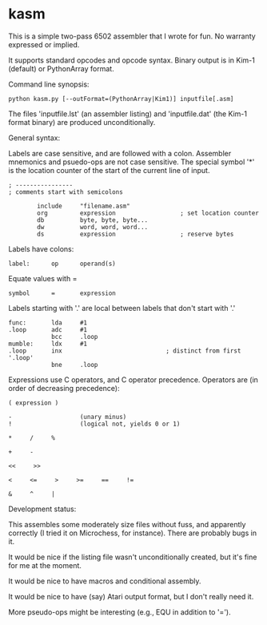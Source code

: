 kasm
====

This is a simple two-pass 6502 assembler that I wrote for fun. No warranty expressed or implied.

It supports standard opcodes and opcode syntax. Binary output is in Kim-1 (default) or PythonArray format.

Command line synopsis:

    python kasm.py [--outFormat=(PythonArray|Kim1)] inputfile[.asm]

The files 'inputfile.lst' (an assembler listing) and 'inputfile.dat' (the Kim-1 format binary) are produced unconditionally.

General syntax:

Labels are case sensitive, and are followed with a colon. Assembler
mnemonics and psuedo-ops are not case sensitive. The special symbol
'*' is the location counter of the start of the current line of input.

    ; ----------------
    ; comments start with semicolons

            include     "filename.asm"
            org         expression                  ; set location counter
            db          byte, byte, byte...
            dw          word, word, word...
            ds          expression                  ; reserve bytes

Labels have colons:

    label:      op      operand(s)

Equate values with =

    symbol      =       expression

Labels starting with '.' are local between labels that don't start with '.'

    func:       lda     #1
    .loop       adc     #1
                bcc     .loop
    mumble:     ldx     #1
    .loop       inx                             ; distinct from first '.loop'
                bne     .loop

Expressions use C operators, and C operator precedence. Operators are (in order of decreasing precedence):

    ( expression )

    -                   (unary minus)
    !                   (logical not, yields 0 or 1)

    *     /     % 

    +     - 

    <<     >> 

    <     <=     >     >=     ==     != 

    &     ^     |



Development status:

This assembles some moderately size files without fuss, and apparently correctly (I tried it on Microchess, for instance). There are probably bugs in it.

It would be nice if the listing file wasn't unconditionally created, but it's fine for me at the moment.

It would be nice to have macros and conditional assembly.

It would be nice to have (say) Atari output format, but I don't really need it.

More pseudo-ops might be interesting (e.g., EQU in addition to '=').
